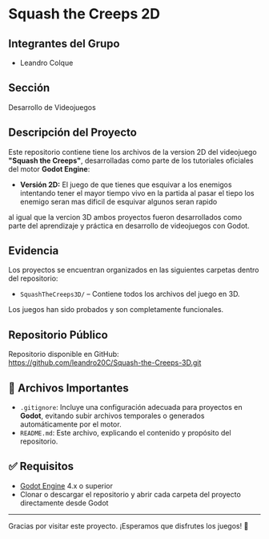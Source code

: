 # Squash the Creeps 2D

## Integrantes del Grupo
- Leandro Colque

## Sección
 Desarrollo de Videojuegos

## Descripción del Proyecto

Este repositorio contiene tiene los archivos de la version 2D del videojuego **"Squash the Creeps"**, desarrolladas como parte de los tutoriales oficiales del motor **Godot Engine**:

 
- **Versión 2D:** El juego de que tienes que esquivar a los enemigos intentando tener el mayor tiempo vivo en la partida al pasar el tiepo los enemigo seran mas dificil de esquivar algunos seran rapido

al igual que la vercion 3D ambos proyectos fueron desarrollados como parte del aprendizaje y práctica en desarrollo de videojuegos con Godot.

## Evidencia

Los proyectos se encuentran organizados en las siguientes carpetas dentro del repositorio:

- `SquashTheCreeps3D/` – Contiene todos los archivos del juego en 3D.

Los juegos han sido probados y son completamente funcionales.

## Repositorio Público

Repositorio disponible en GitHub:  
https://github.com/leandro20C/Squash-the-Creeps-3D.git


## 📂 Archivos Importantes

- `.gitignore`: Incluye una configuración adecuada para proyectos en **Godot**, evitando subir archivos temporales o generados automáticamente por el motor.
- `README.md`: Este archivo, explicando el contenido y propósito del repositorio.

## ✅ Requisitos

- [Godot Engine](https://godotengine.org/) 4.x o superior
- Clonar o descargar el repositorio y abrir cada carpeta del proyecto directamente desde Godot

---

Gracias por visitar este proyecto. ¡Esperamos que disfrutes los juegos! 🚀



